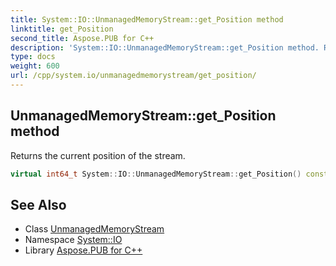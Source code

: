 ```yaml
---
title: System::IO::UnmanagedMemoryStream::get_Position method
linktitle: get_Position
second_title: Aspose.PUB for C++
description: 'System::IO::UnmanagedMemoryStream::get_Position method. Returns the current position of the stream in C++.'
type: docs
weight: 600
url: /cpp/system.io/unmanagedmemorystream/get_position/
---
```

## UnmanagedMemoryStream::get_Position method


Returns the current position of the stream.

```cpp
virtual int64_t System::IO::UnmanagedMemoryStream::get_Position() const override
```

## See Also

* Class [UnmanagedMemoryStream](../)
* Namespace [System::IO](../../)
* Library [Aspose.PUB for C++](../../../)
